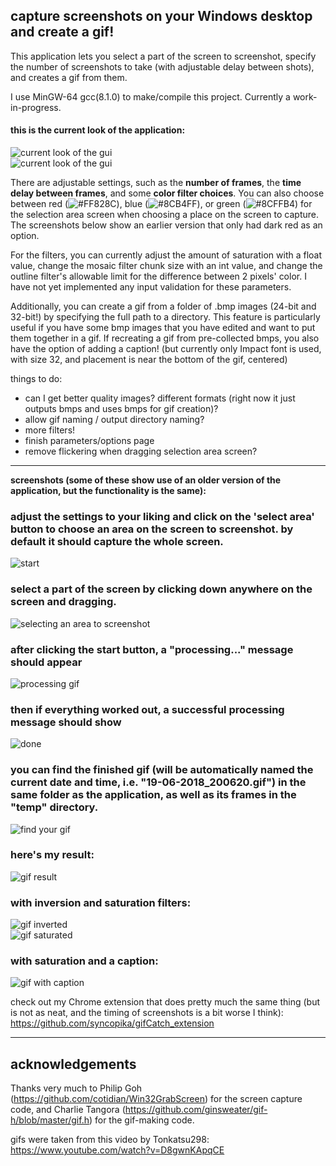 ## capture screenshots on your Windows desktop and create a gif!    
    
This application lets you select a part of the screen to screenshot, specify the number of screenshots to take (with adjustable delay between shots), and creates a gif from them.    
    
I use MinGW-64 gcc(8.1.0) to make/compile this project. Currently a work-in-progress.     
    
#### this is the current look of the application:     
![current look of the gui](screenshots/current.png "current look")    
![current look of the gui](screenshots/current_parameters_page.png "current look (parameters page)")    
 
There are adjustable settings, such as the <b>number of frames</b>, the <b>time delay between frames</b>, and some <b>color filter choices</b>.  You can also choose between red (![#FF828C](https://placehold.it/15/FF828C/000000?text=+)), blue (![#8CB4FF](https://placehold.it/15/8CB4FF/000000?text=+)), or green (![#8CFFB4](https://placehold.it/15/8CFFB4/000000?text=+)) for the selection area screen when choosing a place on the screen to capture.
The screenshots below show an earlier version that only had dark red as an option.    
    
For the filters, you can currently adjust the amount of saturation with a float value, change the mosaic filter chunk size with an int value, and change the outline filter's allowable limit for the difference between 2 pixels' color. I have not yet implemented any input validation for these parameters.    
    
Additionally, you can create a gif from a folder of .bmp images (24-bit and 32-bit!) by specifying the full path to a directory. This feature is particularly useful if you have some bmp images that you have edited and want to put them together in a gif.
If recreating a gif from pre-collected bmps, you also have the option of adding a caption! (but currently only Impact font is used, with size 32, and placement is near the bottom of the gif, centered)    
    
things to do:    
- can I get better quality images? different formats (right now it just outputs bmps and uses bmps for gif creation)?    
- allow gif naming / output directory naming?      
- more filters!    
- finish parameters/options page    
- remove flickering when dragging selection area screen?    

      
- - -    
**screenshots (some of these show use of an older version of the application, but the functionality is the same):**
### adjust the settings to your liking and click on the 'select area' button to choose an area on the screen to screenshot. by default it should capture the whole screen.      
![start](screenshots/start.png "the gui")    
     
### select a part of the screen by clicking down anywhere on the screen and dragging.    
![selecting an area to screenshot](screenshots/selection.png "selecting an area to screenshot")    
    
### after clicking the start button, a "processing..." message should appear    
![processing gif](screenshots/processing.png "processing the gif")    
    
### then if everything worked out, a successful processing message should show 
![done](screenshots/process_successful.png "finished processing")    
    
### you can find the finished gif (will be automatically named the current date and time, i.e. "19-06-2018_200620.gif") in the same folder as the application, as well as its frames in the "temp" directory.    
![find your gif](screenshots/done.png "find the gif and its frames")    
    
### here's my result:    
![gif result](screenshots/test.gif "f22! wow!'")    
    
### with inversion and saturation filters:    
![gif inverted](screenshots/test_inverted.gif)    
![gif saturated](screenshots/test_saturated.gif)    
    
### with saturation and a caption:    
![gif with caption](screenshots/caption_demo.gif)    
     
check out my Chrome extension that does pretty much the same thing (but is not as neat, and the timing of screenshots is a bit worse I think): https://github.com/syncopika/gifCatch_extension    
    
- - -    
## acknowledgements
Thanks very much to Philip Goh (https://github.com/cotidian/Win32GrabScreen) for the screen capture code, and Charlie Tangora (https://github.com/ginsweater/gif-h/blob/master/gif.h) for the gif-making code.    

gifs were taken from this video by Tonkatsu298: https://www.youtube.com/watch?v=D8gwnKApqCE   
